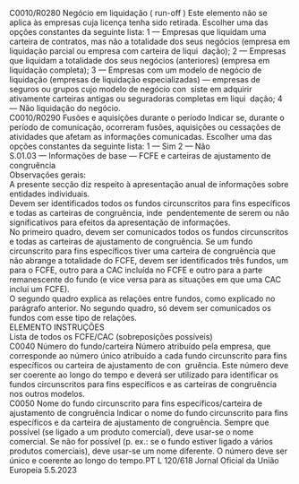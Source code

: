  
C0010/R0280  Negócio em liquidação ( run-off ) Este elemento não se aplica às empresas cuja licença tenha sido retirada. 
Escolher uma das opções constantes da seguinte lista: 
1 — Empresas que liquidam uma carteira de contratos, mas não a totalidade dos 
seus negócios (empresa em liquidação parcial ou empresa com carteira de liqui ­
dação); 
2 — Empresas que liquidam a totalidade dos seus negócios (anteriores) (empresa 
em liquidação completa); 
3 — Empresas com um modelo de negócio de liquidação (empresas de liquidação 
especializadas) — empresas de seguros ou grupos cujo modelo de negócio con ­
siste em adquirir ativamente carteiras antigas ou seguradoras completas em liqui ­
dação; 
4 — Não liquidação do negócio.  
C0010/R0290  Fusões e aquisições durante o 
período  Indicar se, durante o período de comunicação, ocorreram fusões, aquisições ou 
cessações de atividades que afetam as informações comunicadas. 
Escolher uma das opções constantes da seguinte lista: 
1 — Sim 
2 — Não  
S.01.03 — Informações de base — FCFE e carteiras de ajustamento de congruência  
Observações gerais:  
A presente secção diz respeito à apresentação anual de informações sobre entidades individuais.  
Devem ser identificados todos os fundos circunscritos para fins específicos e todas as carteiras de congruência, inde ­
pendentemente de serem ou não significativos para efeitos da apresentação de informações.  
No primeiro quadro, devem ser comunicados todos os fundos circunscritos e todas as carteiras de ajustamento de 
congruência. Se um fundo circunscrito para fins específicos tiver uma carteira de congruência que não abrange a 
totalidade do FCFE, devem ser identificados três fundos, um para o FCFE, outro para a CAC incluída no FCFE e outro 
para a parte remanescente do fundo (e vice versa para as situações em que uma CAC inclui um FCFE).  
O segundo quadro explica as relações entre fundos, como explicado no parágrafo anterior. No segundo quadro, só 
devem ser comunicados os fundos com esse tipo de relações.  
ELEMENTO  INSTRUÇÕES  
Lista de todos os FCFE/CAC (sobreposições possíveis)  
C0040  Número do fundo/carteira  Número atribuído pela empresa, que corresponde ao número único atribuído a 
cada fundo circunscrito para fins específicos ou carteira de ajustamento de con ­
gruência. Este número deve ser coerente ao longo do tempo e deverá ser utilizado 
para identificar os fundos circunscritos para fins específicos e as carteiras de 
congruência nos outros modelos.  
C0050  Nome do fundo circunscrito 
para fins específicos/carteira de 
ajustamento de congruência  Indicar o nome do fundo circunscrito para fins específicos e da carteira de 
ajustamento de congruência. 
Sempre que possível (se ligado a um produto comercial), deve usar-se o nome 
comercial. Se não for possível (p. ex.: se o fundo estiver ligado a vários produtos 
comerciais), deve usar-se um nome diferente. 
O número deve ser único e coerente ao longo do tempo.PT  L 120/618 Jornal Oficial da União Europeia 5.5.2023